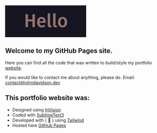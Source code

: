 ![This is an image saying hello in text](hello.png "This is an image saying hello in text")

## Welcome to my GitHub Pages site.

Here you can find all the code that was written to build/style my portfolio [website](https://johndavidson.dev/).

If you would like to contact me about anything, please do. 
Email: [contact@johndavidson.dev](contact@johndavidson.dev)


## This portfolio website was:
* Designed using [InVision](https://www.invisionapp.com/)
* Coded with [SublimeText3](https://www.sublimetext.com/3)
* Developed with { 💓 } using [Tailwind](https://tailwindcss.com/)
* Hosted here [GitHub Pages](https://pages.github.com/)